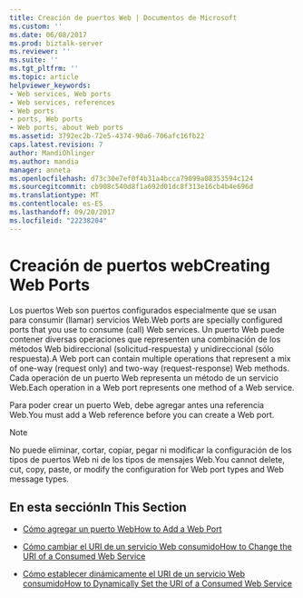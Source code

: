 ```yaml
---
title: Creación de puertos Web | Documentos de Microsoft
ms.custom: ''
ms.date: 06/08/2017
ms.prod: biztalk-server
ms.reviewer: ''
ms.suite: ''
ms.tgt_pltfrm: ''
ms.topic: article
helpviewer_keywords:
- Web services, Web ports
- Web services, references
- Web ports
- ports, Web ports
- Web ports, about Web ports
ms.assetid: 3792ec2b-72e5-4374-90a6-706afc16fb22
caps.latest.revision: 7
author: MandiOhlinger
ms.author: mandia
manager: anneta
ms.openlocfilehash: d73c30e7ef0f4b31a4bcca79099a08353594c124
ms.sourcegitcommit: cb908c540d8f1a692d01dc8f313e16cb4b4e696d
ms.translationtype: MT
ms.contentlocale: es-ES
ms.lasthandoff: 09/20/2017
ms.locfileid: "22238204"
---
```

# <a name="creating-web-ports"></a><span data-ttu-id="8915c-102">Creación de puertos web</span><span class="sxs-lookup"><span data-stu-id="8915c-102">Creating Web Ports</span></span>
<span data-ttu-id="8915c-103">Los puertos Web son puertos configurados especialmente que se usan para consumir (llamar) servicios Web.</span><span class="sxs-lookup"><span data-stu-id="8915c-103">Web ports are specially configured ports that you use to consume (call) Web services.</span></span> <span data-ttu-id="8915c-104">Un puerto Web puede contener diversas operaciones que representen una combinación de los métodos Web bidireccional (solicitud-respuesta) y unidireccional (sólo respuesta).</span><span class="sxs-lookup"><span data-stu-id="8915c-104">A Web port can contain multiple operations that represent a mix of one-way (request only) and two-way (request-response) Web methods.</span></span> <span data-ttu-id="8915c-105">Cada operación de un puerto Web representa un método de un servicio Web.</span><span class="sxs-lookup"><span data-stu-id="8915c-105">Each operation in a Web port represents one method of a Web service.</span></span>  
  
 <span data-ttu-id="8915c-106">Para poder crear un puerto Web, debe agregar antes una referencia Web.</span><span class="sxs-lookup"><span data-stu-id="8915c-106">You must add a Web reference before you can create a Web port.</span></span>  
  
> [!NOTE]
>  <span data-ttu-id="8915c-107">No puede eliminar, cortar, copiar, pegar ni modificar la configuración de los tipos de puertos Web ni de los tipos de mensajes Web.</span><span class="sxs-lookup"><span data-stu-id="8915c-107">You cannot delete, cut, copy, paste, or modify the configuration for Web port types and Web message types.</span></span>  
  
## <a name="in-this-section"></a><span data-ttu-id="8915c-108">En esta sección</span><span class="sxs-lookup"><span data-stu-id="8915c-108">In This Section</span></span>  
  
-   [<span data-ttu-id="8915c-109">Cómo agregar un puerto Web</span><span class="sxs-lookup"><span data-stu-id="8915c-109">How to Add a Web Port</span></span>](../core/how-to-add-a-web-port.md)  
  
-   [<span data-ttu-id="8915c-110">Cómo cambiar el URI de un servicio Web consumido</span><span class="sxs-lookup"><span data-stu-id="8915c-110">How to Change the URI of a Consumed Web Service</span></span>](../core/how-to-change-the-uri-of-a-consumed-web-service.md)  
  
-   [<span data-ttu-id="8915c-111">Cómo establecer dinámicamente el URI de un servicio Web consumido</span><span class="sxs-lookup"><span data-stu-id="8915c-111">How to Dynamically Set the URI of a Consumed Web Service</span></span>](../core/how-to-dynamically-set-the-uri-of-a-consumed-web-service.md)